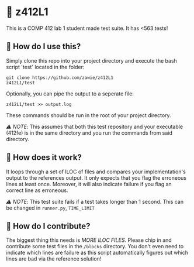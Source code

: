 # 🥯 z412L1
This is a COMP 412 lab 1 student made test suite. It has <563 tests!

## 🚀 How do I use this?
Simply clone this repo into your project directory and execute the bash script 'test' located in the folder:
```
git clone https://github.com/zawie/z412L1
z412L1/test
```
Optionally, you can pipe the output to a seperate file:
```
z412L1/test >> output.log
```
These commands should be run in the root of your project directory.

*⚠️ NOTE*: This assumes that both this test repository and your executable (412fe) is in the same directory and you run the commands from said directory.

## 🤖 How does it work?
It loops through a set of ILOC of files and compares your implementation's output to the references output. 
It only expects that you flag the erroneous lines at least once.
Moreover, it will also indicate failure if you flag an correct line as erroneous.

*⚠️ NOTE*: This test suite fails if a test takes longer than 1 second. This can be changed in `runner.py`, `TIME_LIMIT`

## 🧱 How do I contribute?
The biggest thing this needs is *MORE ILOC FILES*. Please chip in and contribute some test files in the `/blocks` directory. 
You don't even need to indicate which lines are failure as this script automatically figures out which lines are bad via the reference solution!
